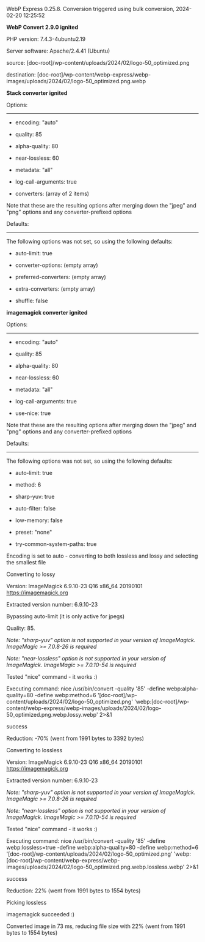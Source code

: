 WebP Express 0.25.8. Conversion triggered using bulk conversion, 2024-02-20 12:25:52

**WebP Convert 2.9.0 ignited** 
PHP version: 7.4.3-4ubuntu2.19
Server software: Apache/2.4.41 (Ubuntu)

source: [doc-root]/wp-content/uploads/2024/02/logo-50_optimized.png
destination: [doc-root]/wp-content/webp-express/webp-images/uploads/2024/02/logo-50_optimized.png.webp

**Stack converter ignited** 

Options:
------------
- encoding: "auto"
- quality: 85
- alpha-quality: 80
- near-lossless: 60
- metadata: "all"
- log-call-arguments: true
- converters: (array of 2 items)

Note that these are the resulting options after merging down the "jpeg" and "png" options and any converter-prefixed options

Defaults:
------------
The following options was not set, so using the following defaults:
- auto-limit: true
- converter-options: (empty array)
- preferred-converters: (empty array)
- extra-converters: (empty array)
- shuffle: false


**imagemagick converter ignited** 

Options:
------------
- encoding: "auto"
- quality: 85
- alpha-quality: 80
- near-lossless: 60
- metadata: "all"
- log-call-arguments: true
- use-nice: true

Note that these are the resulting options after merging down the "jpeg" and "png" options and any converter-prefixed options

Defaults:
------------
The following options was not set, so using the following defaults:
- auto-limit: true
- method: 6
- sharp-yuv: true
- auto-filter: false
- low-memory: false
- preset: "none"
- try-common-system-paths: true

Encoding is set to auto - converting to both lossless and lossy and selecting the smallest file

Converting to lossy
Version: ImageMagick 6.9.10-23 Q16 x86_64 20190101 https://imagemagick.org
Extracted version number: 6.9.10-23
Bypassing auto-limit (it is only active for jpegs)
Quality: 85. 
*Note: "sharp-yuv" option is not supported in your version of ImageMagick. ImageMagic >= 7.0.8-26 is required* 
*Note: "near-lossless" option is not supported in your version of ImageMagick. ImageMagic >= 7.0.10-54 is required* 
Tested "nice" command - it works :)
Executing command: nice /usr/bin/convert -quality '85' -define webp:alpha-quality=80 -define webp:method=6 '[doc-root]/wp-content/uploads/2024/02/logo-50_optimized.png' 'webp:[doc-root]/wp-content/webp-express/webp-images/uploads/2024/02/logo-50_optimized.png.webp.lossy.webp' 2>&1
success
Reduction: -70% (went from 1991 bytes to 3392 bytes)

Converting to lossless
Version: ImageMagick 6.9.10-23 Q16 x86_64 20190101 https://imagemagick.org
Extracted version number: 6.9.10-23
*Note: "sharp-yuv" option is not supported in your version of ImageMagick. ImageMagic >= 7.0.8-26 is required* 
*Note: "near-lossless" option is not supported in your version of ImageMagick. ImageMagic >= 7.0.10-54 is required* 
Tested "nice" command - it works :)
Executing command: nice /usr/bin/convert -quality '85' -define webp:lossless=true -define webp:alpha-quality=80 -define webp:method=6 '[doc-root]/wp-content/uploads/2024/02/logo-50_optimized.png' 'webp:[doc-root]/wp-content/webp-express/webp-images/uploads/2024/02/logo-50_optimized.png.webp.lossless.webp' 2>&1
success
Reduction: 22% (went from 1991 bytes to 1554 bytes)

Picking lossless
imagemagick succeeded :)

Converted image in 73 ms, reducing file size with 22% (went from 1991 bytes to 1554 bytes)
